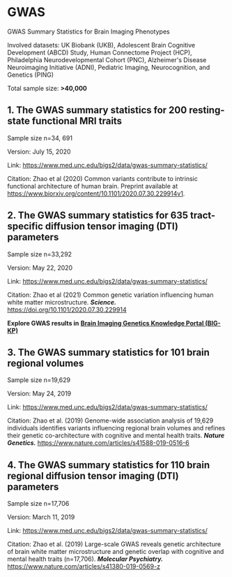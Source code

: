 # GWAS
GWAS Summary Statistics for Brain Imaging Phenotypes 

Involved datasets: UK Biobank (UKB), Adolescent Brain Cognitive Development (ABCD) Study, Human Connectome Project (HCP), Philadelphia Neurodevelopmental Cohort (PNC), Alzheimer's Disease Neuroimaging Initiative (ADNI), Pediatric Imaging, Neurocognition, and Genetics (PING) 

Total sample size:   **>40,000**

## 1. The GWAS summary statistics for 200 resting-state functional MRI traits
Sample size n=34, 691

Version: July 15, 2020

Link: https://www.med.unc.edu/bigs2/data/gwas-summary-statistics/

Citation: Zhao et al (2020) Common variants contribute to intrinsic functional architecture of human brain. Preprint available at https://www.biorxiv.org/content/10.1101/2020.07.30.229914v1.

## 2. The GWAS summary statistics for 635 tract-specific diffusion tensor imaging (DTI) parameters
Sample size n=33,292

Version: May 22, 2020

Link: https://www.med.unc.edu/bigs2/data/gwas-summary-statistics/

Citation: Zhao et al (2021) Common genetic variation influencing human white matter microstructure. ***Science.*** https://doi.org/10.1101/2020.07.30.229914 

**Explore GWAS results in**
[**Brain Imaging Genetics Knowledge Portal (BIG-KP)**](http://165.227.78.169:443/)

## 3. The GWAS summary statistics for 101 brain regional volumes 
Sample size n=19,629

Version: May 24, 2019

Link: https://www.med.unc.edu/bigs2/data/gwas-summary-statistics/

Citation: Zhao et al. (2019) Genome-wide association analysis of 19,629 individuals identifies variants influencing regional brain volumes and refines their genetic co-architecture with cognitive and mental health traits. ***Nature Genetics.*** https://www.nature.com/articles/s41588-019-0516-6


## 4. The GWAS summary statistics for 110 brain regional diffusion tensor imaging (DTI) parameters
Sample size n=17,706

Version: March 11, 2019

Link: https://www.med.unc.edu/bigs2/data/gwas-summary-statistics/

Citation: Zhao et al. (2019) Large-scale GWAS reveals genetic architecture of brain white matter microstructure and genetic overlap with cognitive and mental health traits (n=17,706). ***Molecular Psychiatry.*** https://www.nature.com/articles/s41380-019-0569-z


